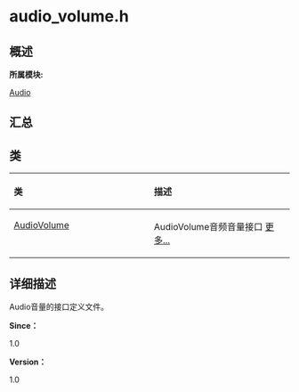 # audio\_volume.h<a name="ZH-CN_TOPIC_0000001343000813"></a>

## **概述**<a name="section1263185343083931"></a>

**所属模块:**

[Audio](_audio.md)

## **汇总**<a name="section1881946931083931"></a>

## 类<a name="nested-classes"></a>

<a name="table1809798049083931"></a>
<table><thead align="left"><tr id="row2026315164083931"><th class="cellrowborder" valign="top" width="50%" id="mcps1.1.3.1.1"><p id="p564362536083931"><a name="p564362536083931"></a><a name="p564362536083931"></a>类</p>
</th>
<th class="cellrowborder" valign="top" width="50%" id="mcps1.1.3.1.2"><p id="p1323235399083931"><a name="p1323235399083931"></a><a name="p1323235399083931"></a>描述</p>
</th>
</tr>
</thead>
<tbody><tr id="row1782161686083931"><td class="cellrowborder" valign="top" width="50%" headers="mcps1.1.3.1.1 "><p id="p1813108837083931"><a name="p1813108837083931"></a><a name="p1813108837083931"></a><a href="_audio_volume.md">AudioVolume</a></p>
</td>
<td class="cellrowborder" valign="top" width="50%" headers="mcps1.1.3.1.2 "><p id="p1070324437083931"><a name="p1070324437083931"></a><a name="p1070324437083931"></a>AudioVolume音频音量接口 <a href="_audio_volume.md">更多...</a></p>
</td>
</tr>
</tbody>
</table>

## **详细描述**<a name="section1367125132083931"></a>

Audio音量的接口定义文件。

**Since：**

1.0

**Version：**

1.0

